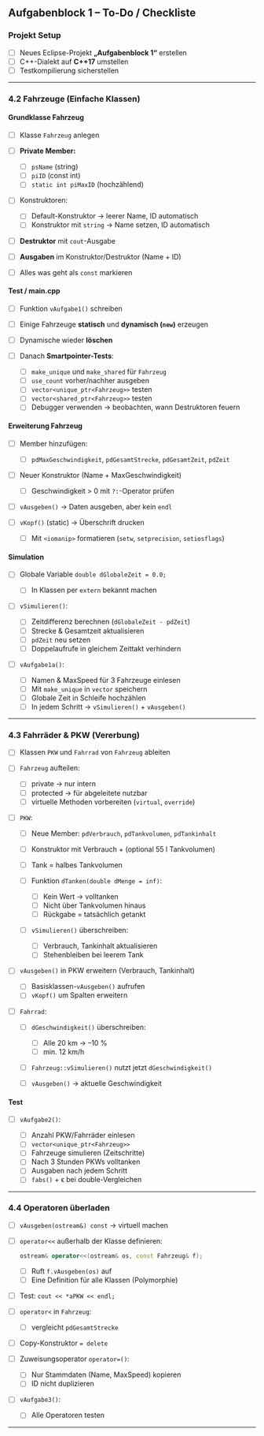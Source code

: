 ## Aufgabenblock 1 – To-Do / Checkliste

### **Projekt Setup**

* [ ] Neues Eclipse-Projekt **„Aufgabenblock 1“** erstellen
* [ ] C++-Dialekt auf **C++17** umstellen
* [ ] Testkompilierung sicherstellen

---

### **4.2 Fahrzeuge (Einfache Klassen)**

#### Grundklasse Fahrzeug

* [ ] Klasse `Fahrzeug` anlegen
* [ ] **Private Member:**

  * [ ] `psName` (string)
  * [ ] `piID` (const int)
  * [ ] `static int piMaxID` (hochzählend)
* [ ] Konstruktoren:

  * [ ] Default-Konstruktor → leerer Name, ID automatisch
  * [ ] Konstruktor mit `string` → Name setzen, ID automatisch
* [ ] **Destruktor** mit `cout`-Ausgabe
* [ ] **Ausgaben** im Konstruktor/Destruktor (Name + ID)
* [ ] Alles was geht als `const` markieren

#### Test / main.cpp

* [ ] Funktion `vAufgabe1()` schreiben
* [ ] Einige Fahrzeuge **statisch** und **dynamisch (`new`)** erzeugen
* [ ] Dynamische wieder **löschen**
* [ ] Danach **Smartpointer-Tests**:

  * [ ] `make_unique` und `make_shared` für `Fahrzeug`
  * [ ] `use_count` vorher/nachher ausgeben
  * [ ] `vector<unique_ptr<Fahrzeug>>` testen
  * [ ] `vector<shared_ptr<Fahrzeug>>` testen
  * [ ] Debugger verwenden → beobachten, wann Destruktoren feuern

#### Erweiterung Fahrzeug

* [ ] Member hinzufügen:

  * [ ] `pdMaxGeschwindigkeit`, `pdGesamtStrecke`, `pdGesamtZeit`, `pdZeit`
* [ ] Neuer Konstruktor (Name + MaxGeschwindigkeit)

  * [ ] Geschwindigkeit > 0 mit `?:`-Operator prüfen
* [ ] `vAusgeben()` → Daten ausgeben, aber kein `endl`
* [ ] `vKopf()` (static) → Überschrift drucken

  * [ ] Mit `<iomanip>` formatieren (`setw`, `setprecision`, `setiosflags`)

#### Simulation

* [ ] Globale Variable `double dGlobaleZeit = 0.0;`

  * [ ] In Klassen per `extern` bekannt machen
* [ ] `vSimulieren()`:

  * [ ] Zeitdifferenz berechnen (`dGlobaleZeit - pdZeit`)
  * [ ] Strecke & Gesamtzeit aktualisieren
  * [ ] `pdZeit` neu setzen
  * [ ] Doppelaufrufe in gleichem Zeittakt verhindern
* [ ] `vAufgabe1a()`:

  * [ ] Namen & MaxSpeed für 3 Fahrzeuge einlesen
  * [ ] Mit `make_unique` in `vector` speichern
  * [ ] Globale Zeit in Schleife hochzählen
  * [ ] In jedem Schritt → `vSimulieren()` + `vAusgeben()`

---

### **4.3 Fahrräder & PKW (Vererbung)**

* [ ] Klassen `PKW` und `Fahrrad` von `Fahrzeug` ableiten
* [ ] `Fahrzeug` aufteilen:

  * [ ] private → nur intern
  * [ ] protected → für abgeleitete nutzbar
  * [ ] virtuelle Methoden vorbereiten (`virtual`, `override`)
* [ ] `PKW`:

  * [ ] Neue Member: `pdVerbrauch`, `pdTankvolumen`, `pdTankinhalt`
  * [ ] Konstruktor mit Verbrauch + (optional 55 l Tankvolumen)
  * [ ] Tank = halbes Tankvolumen
  * [ ] Funktion `dTanken(double dMenge = inf)`:

    * [ ] Kein Wert → volltanken
    * [ ] Nicht über Tankvolumen hinaus
    * [ ] Rückgabe = tatsächlich getankt
  * [ ] `vSimulieren()` überschreiben:

    * [ ] Verbrauch, Tankinhalt aktualisieren
    * [ ] Stehenbleiben bei leerem Tank
* [ ] `vAusgeben()` in PKW erweitern (Verbrauch, Tankinhalt)

  * [ ] Basisklassen-`vAusgeben()` aufrufen
  * [ ] `vKopf()` um Spalten erweitern
* [ ] `Fahrrad`:

  * [ ] `dGeschwindigkeit()` überschreiben:

    * [ ] Alle 20 km → –10 %
    * [ ] min. 12 km/h
  * [ ] `Fahrzeug::vSimulieren()` nutzt jetzt `dGeschwindigkeit()`
  * [ ] `vAusgeben()` → aktuelle Geschwindigkeit

#### Test

* [ ] `vAufgabe2()`:

  * [ ] Anzahl PKW/Fahrräder einlesen
  * [ ] `vector<unique_ptr<Fahrzeug>>`
  * [ ] Fahrzeuge simulieren (Zeitschritte)
  * [ ] Nach 3 Stunden PKWs volltanken
  * [ ] Ausgaben nach jedem Schritt
  * [ ] `fabs()` + ϵ bei double-Vergleichen

---

### **4.4 Operatoren überladen**

* [ ] `vAusgeben(ostream&) const` → virtuell machen
* [ ] `operator<<` außerhalb der Klasse definieren:

  ```cpp
  ostream& operator<<(ostream& os, const Fahrzeug& f);
  ```

  * [ ] Ruft `f.vAusgeben(os)` auf
  * [ ] Eine Definition für alle Klassen (Polymorphie)
* [ ] Test: `cout << *aPKW << endl;`
* [ ] `operator<` in `Fahrzeug`:

  * [ ] vergleicht `pdGesamtStrecke`
* [ ] Copy-Konstruktor `= delete`
* [ ] Zuweisungsoperator `operator=()`:

  * [ ] Nur Stammdaten (Name, MaxSpeed) kopieren
  * [ ] ID nicht duplizieren
* [ ] `vAufgabe3()`:

  * [ ] Alle Operatoren testen

---
